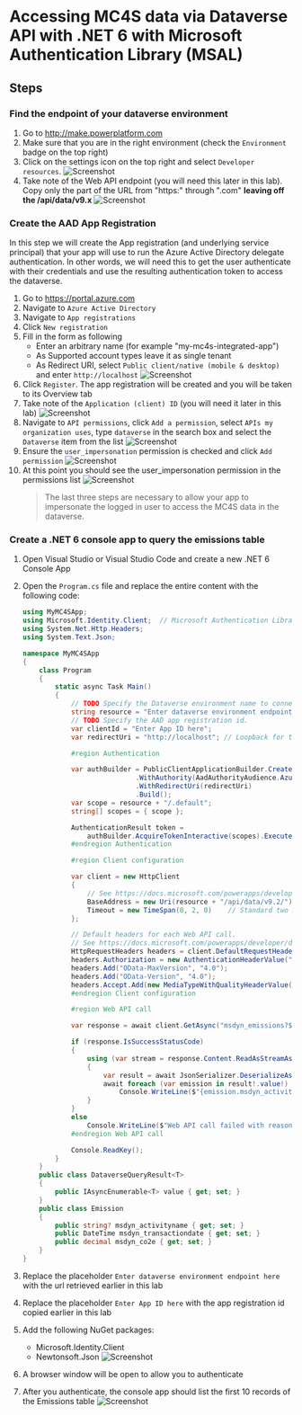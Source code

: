# Accessing MC4S data via Dataverse API with .NET 6 with Microsoft Authentication Library (MSAL)

## Steps
### Find the endpoint of your dataverse environment
1. Go to http://make.powerplatform.com
1. Make sure that you are in the right environment (check the `Environment` badge on the top right)
1. Click on the settings icon on the top right and select `Developer resources`.
    ![Screenshot](/assets/PowerApps%20Dev%20Settings.png)
1. Take note of the Web API endpoint (you will need this later in this lab). Copy only the part of the URL from "https:" through ".com" **leaving off the /api/data/v9.x**
    ![Screenshot](/assets/PowerApps%20Dev%20Settings2.png)

### Create the AAD App Registration
In this step we will create the App registration (and underlying service principal) that your app will use to run the Azure Active Directory delegate authentication. In other words, we will need this to get the user authenticate with their credentials and use the resulting authentication token to access the dataverse.
1. Go to https://portal.azure.com
1. Navigate to `Azure Active Directory`
1. Navigate to `App registrations`
1. Click `New registration`
1. Fill in the form as following
    - Enter an arbitrary name (for example "my-mc4s-integrated-app")
    - As Supported account types leave it as single tenant
    - As Redirect URI, select `Public client/native (mobile & desktop)` and enter `http://localhost`
    ![Screenshot](/assets/AppRegistration-MSAL-1.png)
1. Click `Register`. The app registration will be created and you will be taken to its Overview tab
1. Take note of the `Application (client) ID` (you will need it later in this lab)
    ![Screenshot](/assets/AppRegistration-MSAL-2.png)
1. Navigate to `API permissions`, click `Add a permission`, select `APIs my organization uses`, type `dataverse` in the search box and select the `Dataverse` item from the list
    ![Screenshot](/assets/AppRegistration-MSAL-APIPermission1.png)
1. Ensure the `user_impersonation` permission is checked and click `Add permission`
    ![Screenshot](/assets/AppRegistration-MSAL-APIPermission2.png)
1. At this point you should see the user_impersonation permission in the permissions list
    ![Screenshot](/assets/AppRegistration-MSAL-APIPermission3.png)
    > The last three steps are necessary to allow your app to impersonate the logged in user to access the MC4S data in the dataverse.

### Create a .NET 6 console app to query the emissions table
1. Open Visual Studio or Visual Studio Code and create a new .NET 6 Console App
2. Open the `Program.cs` file and replace the entire content with the following code:

    ```C#
    using MyMC4SApp;
    using Microsoft.Identity.Client;  // Microsoft Authentication Library (MSAL)
    using System.Net.Http.Headers;
    using System.Text.Json;

    namespace MyMC4SApp
    {
        class Program
        {
            static async Task Main()
            {
                // TODO Specify the Dataverse environment name to connect with.
                string resource = "Enter dataverse environment endpoint here";
                // TODO Specify the AAD app registration id.
                var clientId = "Enter App ID here";
                var redirectUri = "http://localhost"; // Loopback for the interactive login.

                #region Authentication

                var authBuilder = PublicClientApplicationBuilder.Create(clientId)
                                .WithAuthority(AadAuthorityAudience.AzureAdMultipleOrgs)
                                .WithRedirectUri(redirectUri)
                                .Build();
                var scope = resource + "/.default";
                string[] scopes = { scope };

                AuthenticationResult token =
                    authBuilder.AcquireTokenInteractive(scopes).ExecuteAsync().Result;
                #endregion Authentication

                #region Client configuration

                var client = new HttpClient
                {
                    // See https://docs.microsoft.com/powerapps/developer/data-platform/webapi/compose-http-requests-handle-errors#web-api-url-and-versions
                    BaseAddress = new Uri(resource + "/api/data/v9.2/"),
                    Timeout = new TimeSpan(0, 2, 0)    // Standard two minute timeout on web service calls.
                };

                // Default headers for each Web API call.
                // See https://docs.microsoft.com/powerapps/developer/data-platform/webapi/compose-http-requests-handle-errors#http-headers
                HttpRequestHeaders headers = client.DefaultRequestHeaders;
                headers.Authorization = new AuthenticationHeaderValue("Bearer", token.AccessToken);
                headers.Add("OData-MaxVersion", "4.0");
                headers.Add("OData-Version", "4.0");
                headers.Accept.Add(new MediaTypeWithQualityHeaderValue("application/json"));
                #endregion Client configuration

                #region Web API call

                var response = await client.GetAsync("msdyn_emissions?$top=10");

                if (response.IsSuccessStatusCode)
                {
                    using (var stream = response.Content.ReadAsStreamAsync())
                    {
                        var result = await JsonSerializer.DeserializeAsync<DataverseQueryResult<Emission>>(await stream)!;
                        await foreach (var emission in result!.value!)
                            Console.WriteLine($"{emission.msdyn_activityname} activity on {emission.msdyn_transactiondate} emitted {emission.msdyn_co2e} CO2 Equivalent");
                    }
                }
                else
                    Console.WriteLine($"Web API call failed with reason {response.ReasonPhrase}");
                #endregion Web API call

                Console.ReadKey();
            }
        }
        public class DataverseQueryResult<T>
        {
            public IAsyncEnumerable<T> value { get; set; }
        }
        public class Emission
        {
            public string? msdyn_activityname { get; set; }
            public DateTime msdyn_transactiondate { get; set; }
            public decimal msdyn_co2e { get; set; }
        }
    }
    ```
1. Replace the placeholder `Enter dataverse environment endpoint here` with the url retrieved earlier in this lab
1. Replace the placeholder `Enter App ID here` with the app registration id copied earlier in this lab
1. Add the following NuGet packages:
    - Microsoft.Identity.Client
    - Newtonsoft.Json
    ![Screenshot](/assets/MSAL-Packages.png)
1. A browser window will be open to allow you to authenticate
1. After you authenticate, the console app should list the first 10 records of the Emissions table
    ![Screenshot](/assets/WebApi-NET6-result.png)